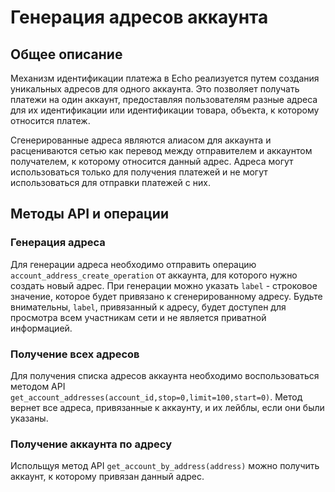 # Генерация адресов аккаунта

## Общее описание

Механизм идентификации платежа в Echo реализуется путем создания уникальных адресов для одного аккаунта. Это
позволяет получать платежи на один аккаунт, предоставляя пользователям разные адреса для их идентификации или
идентификации товара, объекта, к которому относится платеж.

Сгенерированные адреса являются алиасом для аккаунта и расцениваются сетью как перевод между отправителем и
аккаунтом получателем, к которому относится данный адрес. Адреса могут использоваться только для получения
платежей и не могут использоваться для отправки платежей с них.

## Методы API и операции

### Генерация адреса

Для генерации адреса необходимо отправить операцию `account_address_create_operation` от аккаунта, для которого
нужно создать новый адрес. При генерации можно указать `label` - строковое значение, которое будет привязано к
сгенерированному адресу. Будьте внимательны, `label`, привязанный к адресу, будет доступен для просмотра всем
участникам сети и не является приватной информацией.

### Получение всех адресов

Для получения списка адресов аккаунта необходимо воспользоваться методом API
`get_account_addresses(account_id,stop=0,limit=100,start=0)`. Метод вернет все адреса, привязанные к аккаунту,
и их лейблы, если они были указаны.

### Получение аккаунта по адресу

Испольщуя метод API `get_account_by_address(address)` можно получить аккаунт, к которому привязан данный адрес.
